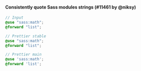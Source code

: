 #### Consistently quote Sass modules strings (#11461 by @niksy)

<!-- prettier-ignore -->
```scss
// Input
@use "sass:math";
@forward "list";

// Prettier stable
@use "sass:math";
@forward "list";

// Prettier main
@use 'sass:math';
@forward 'list';
```
